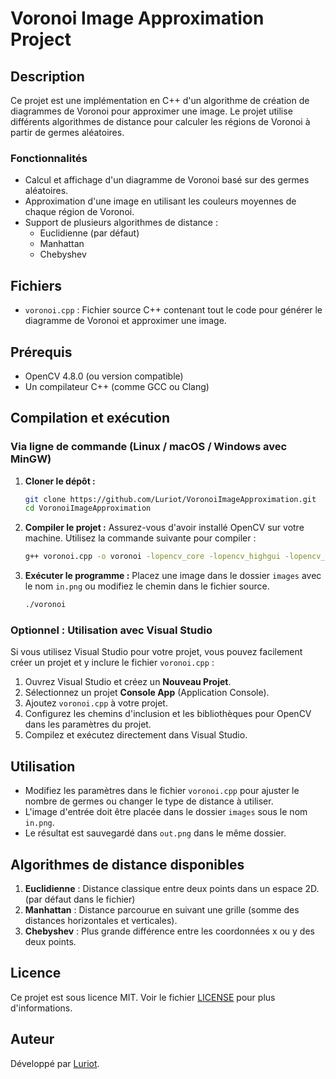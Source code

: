 
# Voronoi Image Approximation Project

## Description

Ce projet est une implémentation en C++ d'un algorithme de création de diagrammes de Voronoi pour approximer une image. Le projet utilise différents algorithmes de distance pour calculer les régions de Voronoi à partir de germes aléatoires.

### Fonctionnalités

- Calcul et affichage d'un diagramme de Voronoi basé sur des germes aléatoires.
- Approximation d'une image en utilisant les couleurs moyennes de chaque région de Voronoi.
- Support de plusieurs algorithmes de distance : 
  - Euclidienne (par défaut)
  - Manhattan
  - Chebyshev

## Fichiers

- `voronoi.cpp` : Fichier source C++ contenant tout le code pour générer le diagramme de Voronoi et approximer une image.

## Prérequis

- OpenCV 4.8.0 (ou version compatible)
- Un compilateur C++ (comme GCC ou Clang)

## Compilation et exécution

### Via ligne de commande (Linux / macOS / Windows avec MinGW)

1. **Cloner le dépôt :**
   ```bash
   git clone https://github.com/Luriot/VoronoiImageApproximation.git
   cd VoronoiImageApproximation
   ```

2. **Compiler le projet :**
   Assurez-vous d'avoir installé OpenCV sur votre machine. Utilisez la commande suivante pour compiler :
   ```bash
   g++ voronoi.cpp -o voronoi -lopencv_core -lopencv_highgui -lopencv_imgproc
   ```

3. **Exécuter le programme :**
   Placez une image dans le dossier `images` avec le nom `in.png` ou modifiez le chemin dans le fichier source.
   ```bash
   ./voronoi
   ```

### Optionnel : Utilisation avec Visual Studio

Si vous utilisez Visual Studio pour votre projet, vous pouvez facilement créer un projet et y inclure le fichier `voronoi.cpp` :

1. Ouvrez Visual Studio et créez un **Nouveau Projet**.
2. Sélectionnez un projet **Console App** (Application Console).
3. Ajoutez `voronoi.cpp` à votre projet.
4. Configurez les chemins d'inclusion et les bibliothèques pour OpenCV dans les paramètres du projet.
5. Compilez et exécutez directement dans Visual Studio.

## Utilisation

- Modifiez les paramètres dans le fichier `voronoi.cpp` pour ajuster le nombre de germes ou changer le type de distance à utiliser.
- L'image d'entrée doit être placée dans le dossier `images` sous le nom `in.png`.
- Le résultat est sauvegardé dans `out.png` dans le même dossier.

## Algorithmes de distance disponibles

1. **Euclidienne** : Distance classique entre deux points dans un espace 2D. (par défaut dans le fichier)
2. **Manhattan** : Distance parcourue en suivant une grille (somme des distances horizontales et verticales).
3. **Chebyshev** : Plus grande différence entre les coordonnées x ou y des deux points.

## Licence

Ce projet est sous licence MIT. Voir le fichier [LICENSE](LICENSE) pour plus d'informations.

## Auteur

Développé par [Luriot](https://github.com/Luriot).
